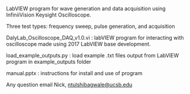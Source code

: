 LabVIEW program for wave generation and data acquisition using InfiniiVision Keysight Oscilloscope. 

Three test types: frequency sweep, pulse generation, and acquisition

DalyLab_Oscilloscope_DAQ_v1.0.vi : labVIEW program for interacting with oscilloscope made using 2017 LabVIEW base development. 

load_example_outputs.py : load example .txt files output from LabVIEW program in example_outputs folder

manual.pptx : instructions for install and use of program

Any question email Nick, ntulshibagwale@ucsb.edu 